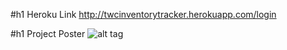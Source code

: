 #h1 Heroku Link
http://twcinventorytracker.herokuapp.com/login

#h1 Project Poster
![alt tag](https://raw.github.com/donaldchen/TWC_Inventory_Tracker/master/poster.jpg)